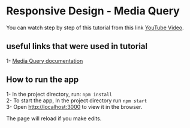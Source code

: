 # Responsive Design - Media Query

You can watch step by step of this tutorial from this link [YouTube Video](hhttps://youtu.be/u6bhgo536-w).

## useful links that were used in tutorial
1- [Media Query documentation](https://developer.mozilla.org/en-US/docs/Web/CSS/Media_Queries/Using_media_queries)

## How to run the app
1- In the project directory, run: `npm install`\
2- To start the app, In the project directory run `npm start`\
3- Open [http://localhost:3000](http://localhost:3000) to view it in the browser.

The page will reload if you make edits.

